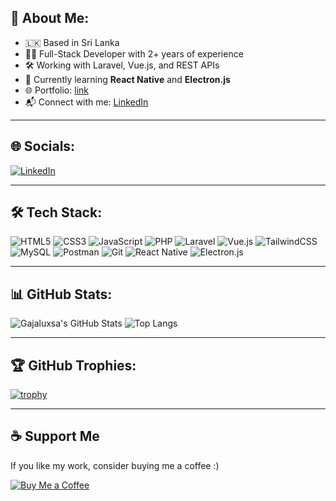 ## 👋 About Me:

- 🇱🇰 Based in Sri Lanka
- 🧑‍💻 Full-Stack Developer with 2+ years of experience
- 🛠️ Working with Laravel, Vue.js, and REST APIs
- 🚀 Currently learning **React Native** and **Electron.js**
- 🌐 Portfolio: [link](https://luxsan.cubesicloud.com/)
- 📬 Connect with me: [LinkedIn](https://www.linkedin.com/in/gajaluxsan)

---

## 🌐 Socials:
[![LinkedIn](https://img.shields.io/badge/LinkedIn-blue?logo=linkedin&style=for-the-badge)](https://www.linkedin.com/in/gajaluxsan)

---

## 🛠️ Tech Stack:

![HTML5](https://img.shields.io/badge/html5-%23E34F26.svg?style=for-the-badge&logo=html5&logoColor=white)
![CSS3](https://img.shields.io/badge/css3-%231572B6.svg?style=for-the-badge&logo=css3&logoColor=white)
![JavaScript](https://img.shields.io/badge/javascript-%23F7DF1E.svg?style=for-the-badge&logo=javascript&logoColor=black)
![PHP](https://img.shields.io/badge/php-%23777BB4.svg?style=for-the-badge&logo=php&logoColor=white)
![Laravel](https://img.shields.io/badge/laravel-%23FF2D20.svg?style=for-the-badge&logo=laravel&logoColor=white)
![Vue.js](https://img.shields.io/badge/vuejs-%2335495e.svg?style=for-the-badge&logo=vue.js&logoColor=%234FC08D)
![TailwindCSS](https://img.shields.io/badge/tailwindcss-%2338B2AC.svg?style=for-the-badge&logo=tailwind-css&logoColor=white)
![MySQL](https://img.shields.io/badge/mysql-%2300f.svg?style=for-the-badge&logo=mysql&logoColor=white)
![Postman](https://img.shields.io/badge/Postman-FF6C37?style=for-the-badge&logo=postman&logoColor=white)
![Git](https://img.shields.io/badge/git-%23F05033.svg?style=for-the-badge&logo=git&logoColor=white)
![React Native](https://img.shields.io/badge/react%20native-%2320232a.svg?style=for-the-badge&logo=react&logoColor=%2361DAFB)
![Electron.js](https://img.shields.io/badge/Electron-191970?style=for-the-badge&logo=electron&logoColor=white)

---

## 📊 GitHub Stats:

![Gajaluxsa's GitHub Stats](https://github-readme-stats.vercel.app/api?username=gajaluxsan&show_icons=true&theme=radical)
![Top Langs](https://github-readme-stats.vercel.app/api/top-langs/?username=gajaluxsan&layout=compact&theme=radical)

---

## 🏆 GitHub Trophies:

[![trophy](https://github-profile-trophy.vercel.app/?username=gajaluxsan&theme=radical&column=7)](https://github.com/ryo-ma/github-profile-trophy)

---

## ☕ Support Me

If you like my work, consider buying me a coffee :)

[![Buy Me a Coffee](https://img.shields.io/badge/-Buy%20Me%20a%20Coffee-yellow?style=for-the-badge&logo=buy-me-a-coffee&logoColor=black)](coff.ee/gajaluxsan)
